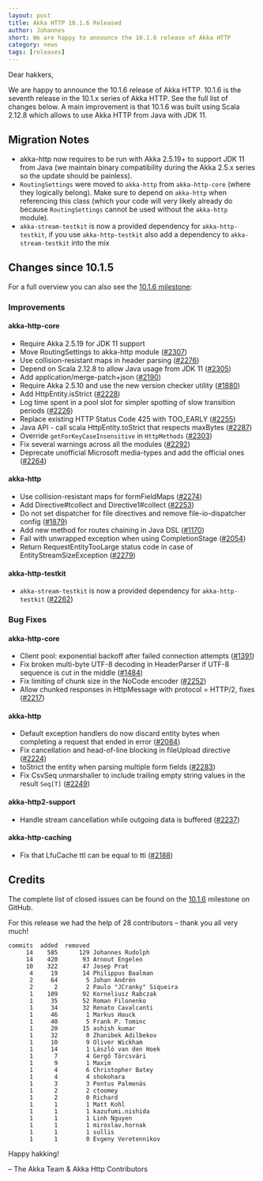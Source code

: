 ```yaml
---
layout: post
title: Akka HTTP 10.1.6 Released
author: Johannes
short: We are happy to announce the 10.1.6 release of Akka HTTP
category: news
tags: [releases]
---
```


Dear hakkers,

We are happy to announce the 10.1.6 release of Akka HTTP. 10.1.6 is the seventh release in the 10.1.x series of Akka HTTP.
See the full list of changes below. A main improvement is that 10.1.6 was built using Scala 2.12.8 which allows to use
Akka HTTP from Java with JDK 11.
                                                          
## Migration Notes

 * akka-http now requires to be run with Akka 2.5.19+ to support JDK 11 from Java (we maintain binary compatibility during the
   Akka 2.5.x series so the update should be painless).
 * `RoutingSettings` were moved to `akka-http` from `akka-http-core` (where they logically belong). Make sure to depend
   on `akka-http` when referencing this class (which your code will very likely already do because `RoutingSettings` cannot be used without the `akka-http` module).
 * `akka-stream-testkit` is now a provided dependency for `akka-http-testkit`, if you use `akka-http-testkit` also
   add a dependency to `akka-stream-testkit` into the mix

## Changes since 10.1.5

For a full overview you can also see the [10.1.6 milestone](https://github.com/akka/akka-http/milestone/44?closed=1):

### Improvements

#### akka-http-core

 * Require Akka 2.5.19 for JDK 11 support
 * Move RoutingSettings to akka-http module ([#2307](https://github.com/akka/akka-http/issues/2307))
 * Use collision-resistant maps in header parsing ([#2276](https://github.com/akka/akka-http/issues/2276))
 * Depend on Scala 2.12.8 to allow Java usage from JDK 11 ([#2305](https://github.com/akka/akka-http/issues/2305))
 * Add application/merge-patch+json ([#2190](https://github.com/akka/akka-http/issues/2190))
 * Require Akka 2.5.10 and use the new version checker utility ([#1880](https://github.com/akka/akka-http/issues/1880))
 * Add HttpEntity.isStrict ([#2228](https://github.com/akka/akka-http/issues/2228))
 * Log time spent in a pool slot for simpler spotting of slow transition periods ([#2226](https://github.com/akka/akka-http/issues/2226))
 * Replace existing HTTP Status Code 425 with TOO_EARLY ([#2255](https://github.com/akka/akka-http/issues/2255))
 * Java API - call scala HttpEntity.toStrict that respects maxBytes ([#2287](https://github.com/akka/akka-http/issues/2287))
 * Override `getForKeyCaseInsensitive` in `HttpMethods` ([#2303](https://github.com/akka/akka-http/issues/2303))
 * Fix several warnings across all the modules ([#2292](https://github.com/akka/akka-http/issues/2292))
 * Deprecate unofficial Microsoft media-types and add the official ones ([#2264](https://github.com/akka/akka-http/issues/2264))

#### akka-http

 * Use collision-resistant maps for formFieldMaps ([#2274](https://github.com/akka/akka-http/issues/2274))
 * Add Directive#tcollect and Directive1#collect ([#2253](https://github.com/akka/akka-http/issues/2253))
 * Do not set dispatcher for file directives and remove file-io-dispatcher config ([#1879](https://github.com/akka/akka-http/issues/1879))
 * Add new method for routes chaining in Java DSL ([#1170](https://github.com/akka/akka-http/issues/1170))
 * Fail with unwrapped exception when using CompletionStage ([#2054](https://github.com/akka/akka-http/issues/2054))
 * Return RequestEntityTooLarge status code in case of EntityStreamSizeException ([#2279](https://github.com/akka/akka-http/issues/2279))

#### akka-http-testkit
 * `akka-stream-testkit` is now a provided dependency for `akka-http-testkit` ([#2262](https://github.com/akka/akka-http/issues/2262))

### Bug Fixes

#### akka-http-core

 * Client pool: exponential backoff after failed connection attempts ([#1391](https://github.com/akka/akka-http/issues/1391))
 * Fix broken multi-byte UTF-8 decoding in HeaderParser if UTF-8 sequence is cut in the middle ([#1484](https://github.com/akka/akka-http/issues/1484))
 * Fix limiting of chunk size in the NoCode encoder ([#2252](https://github.com/akka/akka-http/issues/2252))
 * Allow chunked responses in HttpMessage with protocol = HTTP/2, fixes ([#2217](https://github.com/akka/akka-http/issues/2217))

#### akka-http

 * Default exception handlers do now discard entity bytes when completing a request that ended in error ([#2084](https://github.com/akka/akka-http/issues/2084))
 * Fix cancellation and head-of-line blocking in fileUpload directive ([#2224](https://github.com/akka/akka-http/issues/2224))
 * toStrict the entity when parsing multiple form fields ([#2283](https://github.com/akka/akka-http/issues/2283))
 * Fix CsvSeq unmarshaller to include trailing empty string values in the result `Seq[T]` ([#2249](https://github.com/akka/akka-http/issues/2249))

#### akka-http2-support

 * Handle stream cancellation while outgoing data is buffered ([#2237](https://github.com/akka/akka-http/issues/2237))

#### akka-http-caching

 * Fix that LfuCache ttl can be equal to tti ([#2188](https://github.com/akka/akka-http/issues/2188))
 
## Credits

The complete list of closed issues can be found on the [10.1.6](https://github.com/akka/akka-http/milestone/44?closed=1) milestone on GitHub.

For this release we had the help of 28 contributors – thank you all very much!

```
commits  added  removed
     14    585      129 Johannes Rudolph
     14    420       93 Arnout Engelen
     10    322       47 Josep Prat
      4     19       14 Philippus Baalman
      2     64        5 Johan Andrén
      2      2        2 Paulo "JCranky" Siqueira
      1    109       92 Korneliusz Rabczak
      1     35       52 Roman Filonenko
      1     34       32 Renato Cavalcanti
      1     46        1 Markus Hauck
      1     40        5 Frank P. Tominc
      1     20       15 ashish kumar
      1     32        0 Zhanibek Adilbekov
      1     10        9 Oliver Wickham
      1     14        1 László van den Hoek
      1      7        4 Gergő Törcsvári
      1      9        1 Maxim
      1      4        6 Christopher Batey
      1      4        4 shokohara
      1      3        3 Pontus Palmenäs
      1      2        2 ctoomey
      1      2        0 Richard
      1      1        1 Matt Kohl
      1      1        1 kazufumi.nishida
      1      1        1 Linh Nguyen
      1      1        1 miroslav.hornak
      1      1        1 sullis
      1      1        0 Evgeny Veretennikov
```


Happy hakking!

– The Akka Team & Akka Http Contributors
